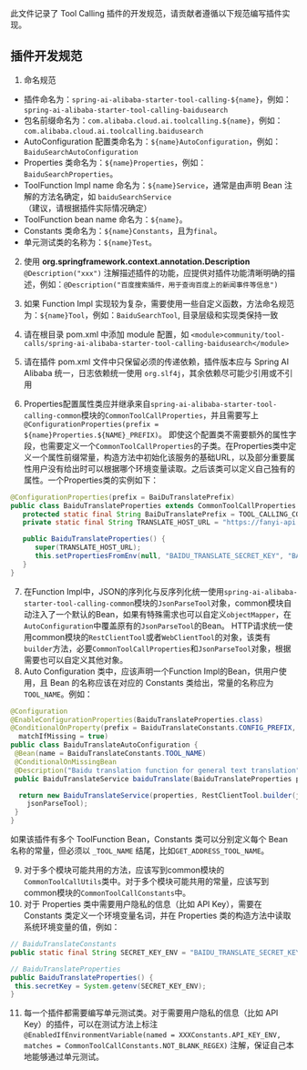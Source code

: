 此文件记录了 Tool Calling 插件的开发规范，请贡献者遵循以下规范编写插件实现。

## 插件开发规范

1. 命名规范

* 插件命名为：`spring-ai-alibaba-starter-tool-calling-${name}`，例如：`spring-ai-alibaba-starter-tool-calling-baidusearch`
* 包名前缀命名为：`com.alibaba.cloud.ai.toolcalling.${name}`，例如：`com.alibaba.cloud.ai.toolcalling.baidusearch`
* AutoConfiguration 配置类命名为：`${name}AutoConfiguration`，例如：`BaiduSearchAutoConfiguration`
* Properties 类命名为：`${name}Properties`，例如：`BaiduSearchProperties`。
* ToolFunction Impl name 命名为：`${name}Service`，通常是由声明 Bean 注解的方法名确定，如 `baiduSearchService`（建议，请根据插件实际情况确定）
* ToolFunction bean name 命名为：`${name}`。
* Constants 类命名为：`${name}Constants`，且为`final`。
* 单元测试类的名称为：`${name}Test`。

2. 使用 **org.springframework.context.annotation.Description** `@Description("xxx")` 注解描述插件的功能，应提供对插件功能清晰明确的描述，例如：`@Description("百度搜索插件，用于查询百度上的新闻事件等信息")`
3. 如果 Function Impl 实现较为复杂，需要使用一些自定义函数，方法命名规范为：`${name}Tool`，例如：`BaiduSearchTool`, 目录层级和实现类保持一致
4. 请在根目录 pom.xml 中添加 module 配置，如 `<module>community/tool-calls/spring-ai-alibaba-starter-tool-calling-baidusearch</module>`
5. 请在插件 pom.xml 文件中只保留必须的传递依赖，插件版本应与 Spring AI Alibaba 统一，日志依赖统一使用 `org.slf4j`，其余依赖尽可能少引用或不引用

6. Properties配置属性类应并继承来自`spring-ai-alibaba-starter-tool-calling-common`模块的`CommonToolCallProperties`，并且需要写上`@ConfigurationProperties(prefix = ${name}Properties.${NAME}_PREFIX)`。
即使这个配置类不需要额外的属性字段，也需要定义一个`CommonToolCallProperties`的子类。在Properties类中定义一个属性前缀常量，构造方法中初始化该服务的基础URL，以及部分重要属性用户没有给出时可以根据哪个环境变量读取。之后该类可以定义自己独有的属性。一个Properties类的实例如下：

```java
@ConfigurationProperties(prefix = BaiDuTranslatePrefix)
public class BaiduTranslateProperties extends CommonToolCallProperties {
   protected static final String BaiDuTranslatePrefix = TOOL_CALLING_CONFIG_PREFIX + ".baidu.translate";
   private static final String TRANSLATE_HOST_URL = "https://fanyi-api.baidu.com/api/trans/vip/translate/";

   public BaiduTranslateProperties() {
      super(TRANSLATE_HOST_URL);
      this.setPropertiesFromEnv(null, "BAIDU_TRANSLATE_SECRET_KEY", "BAIDU_TRANSLATE_APP_ID", null);
   }
}
```

7. 在Function Impl中，JSON的序列化与反序列化统一使用`spring-ai-alibaba-starter-tool-calling-common`模块的`JsonParseTool`对象，common模块自动注入了一个默认的Bean，如果有特殊需求也可以自定义`objectMapper`，在`AutoConfiguration`中覆盖原有的`JsonParseTool`的Bean。
HTTP请求统一使用common模块的`RestClientTool`或者`WebClientTool`的对象，该类有`builder`方法，必要`CommonToolCallProperties`和`JsonParseTool`对象，根据需要也可以自定义其他对象。
8. Auto Configuration 类中，应该声明一个Function Impl的Bean，供用户使用，且 Bean 的名称应该在对应的 Constants 类给出，常量的名称应为`TOOL_NAME`。例如：

```java
@Configuration
@EnableConfigurationProperties(BaiduTranslateProperties.class)
@ConditionalOnProperty(prefix = BaiduTranslateConstants.CONFIG_PREFIX, name = "enabled", havingValue = "true",
  matchIfMissing = true)
public class BaiduTranslateAutoConfiguration {
 @Bean(name = BaiduTranslateConstants.TOOL_NAME)
 @ConditionalOnMissingBean
 @Description("Baidu translation function for general text translation")
 public BaiduTranslateService baiduTranslate(BaiduTranslateProperties properties, JsonParseTool jsonParseTool) {

  return new BaiduTranslateService(properties, RestClientTool.builder(jsonParseTool, properties).build(),
    jsonParseTool);
 }
}
```

如果该插件有多个 ToolFunction Bean，Constants 类可以分别定义每个 Bean 名称的常量，但必须以 `_TOOL_NAME` 结尾，比如`GET_ADDRESS_TOOL_NAME`。

9. 对于多个模块可能共用的方法，应该写到common模块的`CommonToolCallUtils`类中。对于多个模块可能共用的常量，应该写到common模块的`CommonToolCallConstants`中。
10. 对于 Properties 类中需要用户隐私的信息（比如 API Key），需要在 Constants 类定义一个环境变量名词，并在 Properties 类的构造方法中读取系统环境变量的值，例如：

```java
// BaiduTranslateConstants
public static final String SECRET_KEY_ENV = "BAIDU_TRANSLATE_SECRET_KEY";

// BaiduTranslateProperties
public BaiduTranslateProperties() {
 this.secretKey = System.getenv(SECRET_KEY_ENV);
}
```

11. 每一个插件都需要编写单元测试类。对于需要用户隐私的信息（比如 API Key）的插件，可以在测试方法上标注 `@EnabledIfEnvironmentVariable(named = XXXConstants.API_KEY_ENV, matches = CommonToolCallConstants.NOT_BLANK_REGEX)` 注解，保证自己本地能够通过单元测试。
